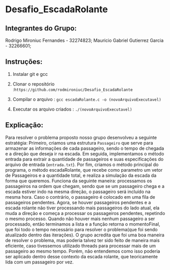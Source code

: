 # Desafio_EscadaRolante

## Integrantes do Grupo:
Rodrigo Mironiuc Fernandes - 32274823;
Mauricio Gabriel Gutierrez Garcia - 32266601;


## Instruções:
1) Instalar git e gcc

2) Clonar o repositório :`https://github.com/rodmironiuc/Desafio_EscadaRolante`

3) Compilar o arquivo : 
`gcc escadaRolante.c -o (novoArquivoExecutavel) `

4) Executar os arquivo criados :
`./(novoArquivoExecutavel)`


## Explicação:
Para resolver o problema proposto nosso grupo desenvolveu a seguinte estratégia:
Primeiro, criamos uma estrutura `Passageiro` que serve para armazenar as informações de cada passageiro, sendo o tempo de chegada e a direção que deseja ir na escada. 
Em seguida, implementamos o método entrada para extrair a quantidade de passageiros e suas especificações do arquivo de entrada (`entrada.txt`).
Por fim, criamos o método principal do programa, o método escadaRolante, que recebe como parametro um vetor de Passageiros e a quantidade total, e realiza a simulação da escada da forma que queremos. Funciona da seguinte maneira: processamos os passageiros na ordem que chegam, sendo que se um passageiro chega e a escada estiver indo na mesma direção, o passageiro será incluído na mesma hora.
Caso o contrário, o passageiro é colocado em uma fila de passageiros pendentes. Agora, se houver passageiros pendentes e a escada rolante não tiver processando mais passageiros do lado atual, ela muda a direção e começa a processar os passageiros pendentes, repetindo o mesmo processo.
Quando não houver mais nenhum passageiro a ser processado, então terminamos a lista e a função retorna o momentoFinal, que foi todo o tempo necessário para resolver o problema(que foi sendo atualizado dentro das iterações).
O grupo acredita que foi uma boa maneira de resolver o problema, mas poderia talvez ter sido feito de maneira mais eficiente, caso tivessemos utilizado threads para processar mais de um passageiro ao mesmo tempo. Porém, não entendemos como isso poderia ser aplicado dentro desse contexto da escada rolante, que teoricamente lida com um passageiro por vez. 
